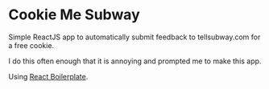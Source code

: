 # Cookie Me Subway

Simple ReactJS app to automatically submit feedback to tellsubway.com for a free cookie.

I do this often enough that it is annoying and prompted me to make this app.

Using [React Boilerplate](https://github.com/mxstbr/react-boilerplate).